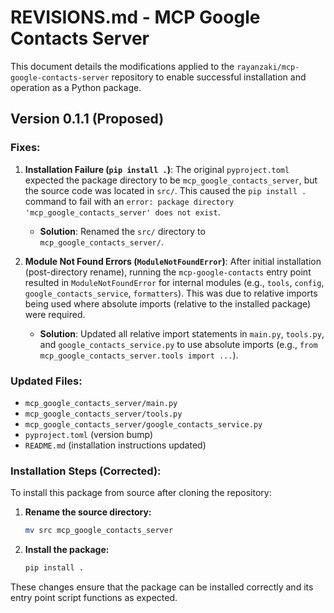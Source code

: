 # REVISIONS.md - MCP Google Contacts Server

This document details the modifications applied to the `rayanzaki/mcp-google-contacts-server` repository to enable successful installation and operation as a Python package.

## Version 0.1.1 (Proposed)

### Fixes:

1.  **Installation Failure (`pip install .`)**: The original `pyproject.toml` expected the package directory to be `mcp_google_contacts_server`, but the source code was located in `src/`. This caused the `pip install .` command to fail with an `error: package directory 'mcp_google_contacts_server' does not exist`.
    *   **Solution**: Renamed the `src/` directory to `mcp_google_contacts_server/`.

2.  **Module Not Found Errors (`ModuleNotFoundError`)**: After initial installation (post-directory rename), running the `mcp-google-contacts` entry point resulted in `ModuleNotFoundError` for internal modules (e.g., `tools`, `config`, `google_contacts_service`, `formatters`). This was due to relative imports being used where absolute imports (relative to the installed package) were required.
    *   **Solution**: Updated all relative import statements in `main.py`, `tools.py`, and `google_contacts_service.py` to use absolute imports (e.g., `from mcp_google_contacts_server.tools import ...`).

### Updated Files:

*   `mcp_google_contacts_server/main.py`
*   `mcp_google_contacts_server/tools.py`
*   `mcp_google_contacts_server/google_contacts_service.py`
*   `pyproject.toml` (version bump)
*   `README.md` (installation instructions updated)

### Installation Steps (Corrected):

To install this package from source after cloning the repository:

1.  **Rename the source directory:**
    ```bash
    mv src mcp_google_contacts_server
    ```
2.  **Install the package:**
    ```bash
    pip install .
    ```

These changes ensure that the package can be installed correctly and its entry point script functions as expected.
